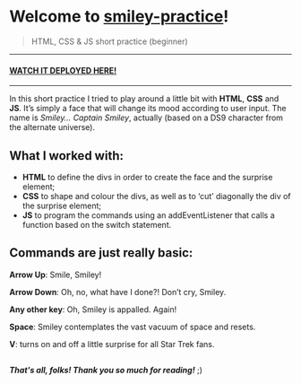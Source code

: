 # Welcome to [smiley-practice](https://github.com/gerveloper/smiley-practice#smiley-practice)!

> HTML, CSS &amp; JS short practice (beginner)

------------
#### [WATCH IT DEPLOYED HERE!](https://gerveloper.github.io/smiley-practice/ "WATCH IT DEPLOYED HERE!")
------------

In this short practice I tried to play around a little bit with **HTML**, **CSS** and **JS**. It’s simply a face that will change its mood according to user input. The name is *Smiley… Captain Smiley*, actually (based on a DS9 character from the alternate universe).


## What I worked with:

 - **HTML** to define the divs in order to create the face and the surprise element; 
 - **CSS** to shape and colour the divs, as well as to ‘cut’ diagonally the div of the surprise element;
 - **JS** to program the commands using an addEventListener that calls a function based on the switch statement.


## Commands are just really basic:

**Arrow Up**: Smile, Smiley!

**Arrow Down**: Oh, no, what have I done?! Don’t cry, Smiley.

**Any other key**: Oh, Smiley is appalled. Again!

**Space**: Smiley contemplates the vast vacuum of space and resets.

**V**: turns on and off a little surprise for all Star Trek fans.

## 

 ***That's all, folks! Thank you so much for reading!*** ;)
